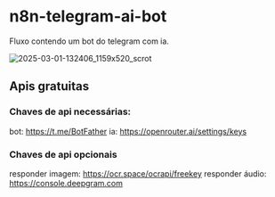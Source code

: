 # n8n-telegram-ai-bot
Fluxo contendo um bot do telegram com ia.

![2025-03-01-132406_1159x520_scrot](https://github.com/user-attachments/assets/54bfc3d8-34e2-473d-b393-1e871aef9cbf)

## Apis gratuitas
### Chaves de api necessárias:
bot: https://t.me/BotFather
ia: https://openrouter.ai/settings/keys

### Chaves de api opcionais
responder imagem: https://ocr.space/ocrapi/freekey
responder áudio: https://console.deepgram.com

